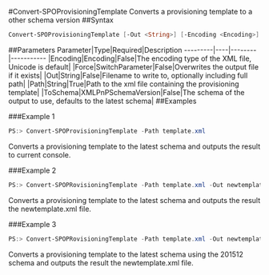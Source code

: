 #Convert-SPOProvisioningTemplate
Converts a provisioning template to a other schema version
##Syntax
```powershell
Convert-SPOProvisioningTemplate [-Out <String>] [-Encoding <Encoding>] [-Force [<SwitchParameter>]] -Path <String> [-ToSchema <XMLPnPSchemaVersion>]
```


##Parameters
Parameter|Type|Required|Description
---------|----|--------|-----------
|Encoding|Encoding|False|The encoding type of the XML file, Unicode is default|
|Force|SwitchParameter|False|Overwrites the output file if it exists|
|Out|String|False|Filename to write to, optionally including full path|
|Path|String|True|Path to the xml file containing the provisioning template|
|ToSchema|XMLPnPSchemaVersion|False|The schema of the output to use, defaults to the latest schema|
##Examples

###Example 1
```powershell
PS:> Convert-SPOProvisioningTemplate -Path template.xml
```
Converts a provisioning template to the latest schema and outputs the result to current console.

###Example 2
```powershell
PS:> Convert-SPOPRovisioningTemplate -Path template.xml -Out newtemplate.xml
```
Converts a provisioning template to the latest schema and outputs the result the newtemplate.xml file.

###Example 3
```powershell
PS:> Convert-SPOPRovisioningTemplate -Path template.xml -Out newtemplate.xml -ToSchema V201512
```
Converts a provisioning template to the latest schema using the 201512 schema and outputs the result the newtemplate.xml file.
